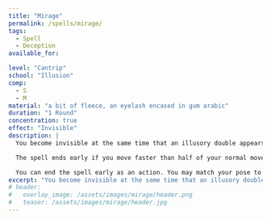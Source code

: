 ```yaml
---
title: "Mirage"
permalink: /spells/mirage/
tags:
  - Spell
  - Deception
available_for:

level: "Cantrip"
school: "Illusion"
comp:
  - S
  - M
material: "a bit of fleece, an eyelash encased in gum arabic"
duration: "1 Round"
concentration: true
effect: "Invisible"
description: |
  You become invisible at the same time that an illusory double appears instead of you. For the duration, you can sneak around at half your movement speed, and perform actions as normal. You gain an advantage on Dexterity (Sleight of Hand, Stealth) checks. Anything you're wearing or carrying is invisible as long as it is on your person, including any small objects you pick up. If you would provoke an opportunity attack while invisible, you may evade it if you succeed a Dexterity (Stealth) check against the enemy's passive perception.

  The spell ends early if you move faster than half of your normal movement speed, touch another creature, perform an attack, make an audible sound, or if someone tries to interact with your illusion. You automatically fail Constitution saving throws to maintain concentration when this spell is interrupted.

  You can end the spell early as an action. You may match your pose to your illusory double before doing so, making it seem like you were there all along. This way, you can make your dagger appear to teleport from your belt and into your hand, steal a coin purse from the table while seeming to sit still, etc. Otherwise, it will seem as if you've teleported to your current position.
excerpt: "You become invisible at the same time that an illusory double appears instead of you."
# header:
#   overlay_image: /assets/images/mirage/header.png
#   teaser: /assets/images/mirage/header.jpg
---
```

